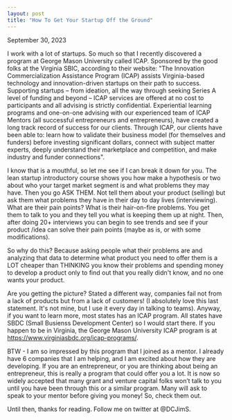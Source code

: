 ```yaml
---
layout: post
title: "How To Get Your Startup Off the Ground"
---
```



September 30, 2023

I work with a lot of startups.  So much so that I recently discovered a program at George Mason University called ICAP.  Sponsored by
the good folks at the Virginia SBIC, according to their website: "The Innovation Commercialization Assistance Program (ICAP) assists
Virginia-based technology and innovation-driven startups on their path to success. Supporting startups – from ideation, all the way
through seeking Series A level of funding and beyond – ICAP services are offered at no cost to participants and all advising is
strictly confidential. Experiential learning programs and one-on-one advising with our experienced team of ICAP Mentors (all
successful entrepreneurs and entrepreneurs), have created a long track record of success for our clients. Through ICAP, our clients
have been able to: learn how to validate their business model (for themselves and funders) before investing significant dollars,
connect with subject matter experts, deeply understand their marketplace and competition, and make industry and funder connections".
 
I know that is a mouthful, so let me see if I can break it down for you.  The lean startup introductory course shows you how make a
hypothesis or two about who your target market segment is and what problems they may have.  Then you go ASK THEM.  Not tell them about
your product (selling) but ask them what problems they have in their day to day lives (interviewing).  What are their pain points?
What is their hair-on-fire problems.  You get them to talk to you and they tell you what is keeping them up at night.  Then, after
doing 20+ interviews you can begin to see trends and see if your product /idea can solve their pain points (maybe as is, or with some
modifications).
 
So why do this? Because asking people what their problems are and analyzing that data to determine what product you need to offer them
is a LOT cheaper than THINKING you know their problems and spending money to develop a product only to find out that you really didn't
know, and no one wants your product.
 
Are you getting the picture?  Stated a different way, companies fail not from a lack of products but from a lack of customers!  (I
absolutely love this last statement.  It's not mine, but I use it every day in talking to teams).  Anyway, if you want to learn more,
most states has an ICAP program.  All states have SBDC (Small Busienss Development Center) so I would start there.  If you happen to
be in Virginia, the George Mason University ICAP program is at https://www.virginiasbdc.org/icap-programs/.
 
BTW - I am so impressed by this program that I joined as a mentor.  I already have 6 companies that I am helping, and I am excited
about how they are developing.  If you are an entrepreneur, or you are thinking about being an entrepreneur, this is really a program
that could offer you a lot. It is now so widely accepted that many grant and venture capital folks won’t talk to you until you have
been through this or a similar program.  Many will ask to speak to your mentor before giving you money!  So, check them out.
 
Until then, thanks for reading. Follow me on twitter at @DCJimS.
